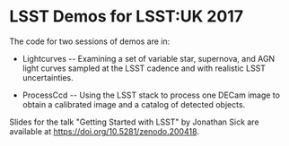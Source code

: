
LSST Demos for LSST:UK 2017
===========================

The code for two sessions of demos are in:

* Lightcurves -- Examining a set of variable star, supernova, and AGN light
  curves sampled at the LSST cadence and with realistic LSST uncertainties.

* ProcessCcd -- Using the LSST stack to process one DECam image to obtain a
  calibrated image and a catalog of detected objects.

Slides for the talk "Getting Started with LSST" by Jonathan Sick are available at https://doi.org/10.5281/zenodo.200418.
